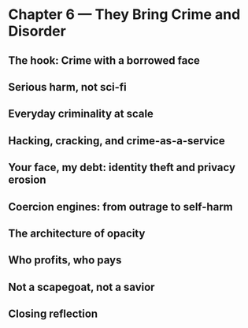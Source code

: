 # Chapter 6 — They Bring Crime and Disorder

## The hook: Crime with a borrowed face
<!-- Vivid open: deepfake voice of a loved one; false confession video; debt in your name. 1–3 short grafs. -->

## Serious harm, not sci-fi
<!-- Human rights violations; surveillance/predictive policing; authoritarian uses; copyright/IP expropriation. Where responsibility sits. -->

## Everyday criminality at scale
<!-- Voice-clone scams, phishing factories, disinfo mills; botnets + automation. -->

## Hacking, cracking, and crime-as-a-service
<!-- AI-assisted intrusion, password cracking, malware generation, toolchains. -->

## Your face, my debt: identity theft and privacy erosion
<!-- Deepfake IDs, KYC bypass, synthetic identities, data broker pipelines. -->

## Coercion engines: from outrage to self-harm
<!-- Algorithmic amplification of extremism; youth mental health; targeted nudging. -->

## The architecture of opacity
<!-- Black-box models, secret datasets, NDAs, vendor capture, “safety by secrecy.” -->

## Who profits, who pays
<!-- Follow the money; externalities on citizens; legal costs; enforcement gaps. -->

## Not a scapegoat, not a savior
<!-- Tool vs use; immigrant metaphor nuance; regulation, oversight, redress. -->

## Closing reflection
<!-- One strong paragraph that ties back to the hook and the democratic stakes. -->